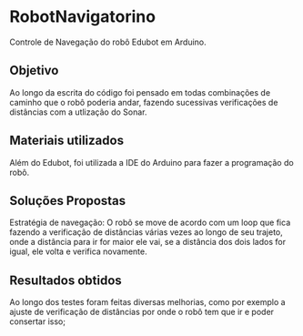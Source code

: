 # RobotNavigatorino
Controle de Navegação do robô Edubot em Arduino.

## Objetivo
Ao longo da escrita do código foi pensado em todas combinações de caminho que o robô poderia andar, fazendo sucessivas verificações de distâncias com a utlização do Sonar.

## Materiais utilizados
Além do Edubot, foi utilizada a IDE do Arduino para fazer a programação do robô.

## Soluções Propostas
Estratégia de navegação:
O robô se move de acordo com um loop que fica fazendo a verificação de distâncias várias vezes ao longo de seu trajeto, onde a distância para ir for maior ele vai, se a distância dos dois lados for igual, ele volta e verifica novamente.

## Resultados obtidos
Ao longo dos testes foram feitas diversas melhorias, como por exemplo a ajuste de verificação de distâncias por onde o robô tem que ir e poder consertar isso;
